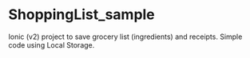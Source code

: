 # ShoppingList_sample
Ionic (v2) project to save grocery list (ingredients) and receipts. Simple code using Local Storage.
